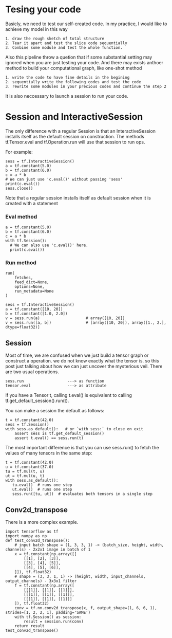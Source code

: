 # Tesing your code
Basicly, we need to test our self-created code. In my practice, I would like to achieve my model in this way
```
1. draw the rough sketch of total structure
2. Tear it apart and test the slice code sequentially
3. Conbine some module and test the whole function.
```
Also this pipeline throw a quetion that if some substantial setting may ignored when you are just testing your code. And there may exists
anthoer method to build your computational graph, like one-shot method
```
1. write the code to have fine details in the begining 
2. sequentially write the following codes and test the code
3. rewrite some modules in your precious codes and continue the step 2
```
It is also neccessary to launch a session to run your code.
# Session and InteractiveSession
The only difference with a regular Session is that an InteractiveSession installs itself as the default session on construction. The methods tf.Tensor.eval and tf.Operation.run will use that session to run ops.

For example:
```
sess = tf.InteractiveSession()
a = tf.constant(5.0)
b = tf.constant(6.0)
c = a * b
# We can just use 'c.eval()' without passing 'sess'
print(c.eval())
sess.close()
```
Note that a regular session installs itself as default session when it is created with a statement
### Eval method
```
a = tf.constant(5.0)
b = tf.constant(6.0)
c = a * b
with tf.Session():
  # We can also use 'c.eval()' here.
  print(c.eval())
```
### Run method
```
run(
    fetches,
    feed_dict=None,
    options=None,
    run_metadata=None
)
```
```
sess = tf.InteractiveSession()
a = tf.constant([10, 20])
b = tf.constant([1.0, 2.0])
v = sess.run(a)                    # array([10, 20])
v = sess.run([a, b])               # [array([10, 20]), array([1., 2.], dtype=float32)]
```


## Session
Most of time, we are confused when we just build a tensor graph or construct a operation. we do not know exactly what the tensor is. so
this post just talking about how we can just uncover the mysterious veil. There are two usual operations. 

```
sess.run                   ---> as function
tensor.eval                ---> as attribute
```
If you have a Tensor t, calling t.eval() is equivalent to calling tf.get_default_session().run(t).

You can make a session the default as follows:
```
t = tf.constant(42.0)
sess = tf.Session()
with sess.as_default():   # or `with sess:` to close on exit
    assert sess is tf.get_default_session()
    assert t.eval() == sess.run(t)
```
The most important difference is that you can use sess.run() to fetch the values of many tensors in the same step:
```
t = tf.constant(42.0)
u = tf.constant(37.0)
tu = tf.mul(t, u)
ut = tf.mul(u, t)
with sess.as_default():
   tu.eval()  # runs one step
   ut.eval()  # runs one step
   sess.run([tu, ut])  # evaluates both tensors in a single step
```


## Conv2d_transpose
There is a more complex example.
```
import tensorflow as tf
import numpy as np
def test_conv2d_transpose():
    # input batch shape = (1, 3, 3, 1) -> (batch_size, height, width, channels) - 2x2x1 image in batch of 1
    x = tf.constant(np.array([[
        [[1], [2], [3]],
        [[3], [4], [5]],
        [[4], [5], [6]],
    ]]), tf.float32)
    # shape = (3, 3, 1, 1) -> (height, width, input_channels, output_channels) - 3x3x1 filter
    f = tf.constant(np.array([
        [[[1]], [[1]], [[1]]],
        [[[1]], [[1]], [[1]]],
        [[[1]], [[1]], [[1]]]
    ]), tf.float32)
    conv = tf.nn.conv2d_transpose(x, f, output_shape=(1, 6, 6, 1), strides=[1, 2, 2, 1], padding='SAME')
    with tf.Session() as session:
        result = session.run(conv)
    return result
test_conv2d_transpose()
```
